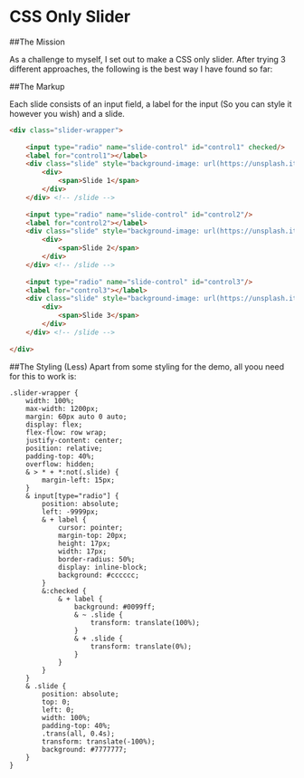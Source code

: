# CSS Only Slider

##The Mission

As a challenge to myself, I set out to make a CSS only slider. After trying 3 different approaches, the following is the best way I have found so far:

##The Markup

Each slide consists of an input field, a label for the input (So you can style it however you wish) and a slide. 

```html
<div class="slider-wrapper">
    
    <input type="radio" name="slide-control" id="control1" checked/>
    <label for="control1"></label>
    <div class="slide" style="background-image: url(https://unsplash.it/1200/600/?image=1062)">
        <div>
            <span>Slide 1</span>
        </div>
    </div> <!-- /slide -->
    
    <input type="radio" name="slide-control" id="control2"/>
    <label for="control2"></label>
    <div class="slide" style="background-image: url(https://unsplash.it/1200/600/?image=876)">
        <div>
            <span>Slide 2</span>
        </div>
    </div> <!-- /slide -->
    
    <input type="radio" name="slide-control" id="control3"/>
    <label for="control3"></label>
    <div class="slide" style="background-image: url(https://unsplash.it/1200/600/?image=957)">
        <div>
            <span>Slide 3</span>
        </div>
    </div> <!-- /slide -->
    
</div>

```

##The Styling (Less)
Apart from some styling for the demo, all yoou need for this to work is:
```less
.slider-wrapper {
    width: 100%;
    max-width: 1200px;
    margin: 60px auto 0 auto;
    display: flex;
    flex-flow: row wrap;
    justify-content: center;
    position: relative;
    padding-top: 40%;
    overflow: hidden;
    & > * + *:not(.slide) {
        margin-left: 15px;
    }
    & input[type="radio"] {
        position: absolute;
        left: -9999px;
        & + label {
            cursor: pointer;
            margin-top: 20px;
            height: 17px;
            width: 17px;
            border-radius: 50%;
            display: inline-block;
            background: #cccccc;
        }
        &:checked {
            & + label {
                background: #0099ff;
                & ~ .slide {
                    transform: translate(100%);
                }
                & + .slide {
                    transform: translate(0%);
                }
            }
        }
    }
    & .slide {
        position: absolute;
        top: 0;
        left: 0;
        width: 100%;
        padding-top: 40%;
        .trans(all, 0.4s);
        transform: translate(-100%);    
        background: #7777777;
    }
}


```
